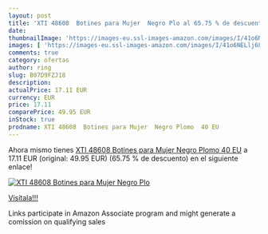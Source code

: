 ```yaml
---
layout: post
title: 'XTI 48608  Botines para Mujer  Negro Plo al 65.75 % de descuento'
date: 
thumbnailImage: 'https://images-eu.ssl-images-amazon.com/images/I/41o6NELlj6L._SL200_.jpg'
images: [ 'https://images-eu.ssl-images-amazon.com/images/I/41o6NELlj6L._SL200_.jpg' ]
comments: true
category: ofertas
author: ring
slug: B07D9FZJ18
description:
actualPrice: 17.11 EUR
currency: EUR
price: 17.11
comparePrice: 49.95 EUR
inStock: true
prodname: XTI 48608  Botines para Mujer  Negro Plomo  40 EU
---
```


Ahora mismo tienes [XTI 48608  Botines para Mujer  Negro Plomo  40 EU](https://www.amazon.es/dp/B07D9FZJ18/?tag=tolees-21) a 17.11 EUR (original: 49.95 EUR) (65.75 %  de descuento) en el siguiente enlace!

[![XTI 48608  Botines para Mujer  Negro Plo](https://images-eu.ssl-images-amazon.com/images/I/41o6NELlj6L._SL200_.jpg)](https://www.amazon.es/dp/B07D9FZJ18/?tag=tolees-21)

[Visítala!!!](https://www.amazon.es/dp/B07D9FZJ18/?tag=tolees-21)

Links participate in Amazon Associate program and might generate a comission on qualifying sales
